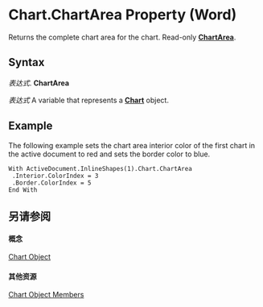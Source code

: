 
# Chart.ChartArea Property (Word)

Returns the complete chart area for the chart. Read-only  **[ChartArea](7b3384df-f331-033d-4dfa-ee2ff26111c6.md)**.


## Syntax

 _表达式_. **ChartArea**

 _表达式_ A variable that represents a **[Chart](366a825e-0daf-dbb7-b6f2-e7ce1a5ee2ef.md)** object.


## Example

The following example sets the chart area interior color of the first chart in the active document to red and sets the border color to blue.


```
With ActiveDocument.InlineShapes(1).Chart.ChartArea 
 .Interior.ColorIndex = 3 
 .Border.ColorIndex = 5 
End With
```


## 另请参阅


#### 概念


[Chart Object](366a825e-0daf-dbb7-b6f2-e7ce1a5ee2ef.md)
#### 其他资源


[Chart Object Members](http://msdn.microsoft.com/library/8abcbb92-781d-5a42-f395-526cdb3f754e%28Office.15%29.aspx)